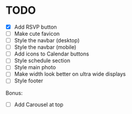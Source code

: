 # TODO

- [x] Add RSVP button
- [ ] Make cute favicon
- [ ] Style the navbar (desktop)
- [ ] Style the navbar (mobile)
- [ ] Add icons to Calendar buttons
- [ ] Style schedule section
- [ ] Style main photo
- [ ] Make width look better on ultra wide displays
- [ ] Style footer

Bonus:
- [ ] Add Carousel at top
